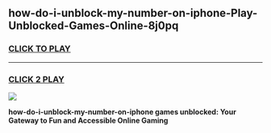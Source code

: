 
## how-do-i-unblock-my-number-on-iphone-Play-Unblocked-Games-Online-8j0pq
<h3>
<a href="https://premium76.site?title=how-do-i-unblock-my-number-on-iphone&ref=25A">CLICK TO PLAY</a></h3>
<hr>

<h3>
<a href="https://premium76.site?title=how-do-i-unblock-my-number-on-iphone&ref=25A">CLICK 2 PLAY</a>
  
</h3>

<a href="https://premium76.site?title=how-do-i-unblock-my-number-on-iphone&ref=25A"><img src="https://clearcache.store/games.png"></a>


**how-do-i-unblock-my-number-on-iphone games unblocked: Your Gateway to Fun and Accessible Online Gaming**
